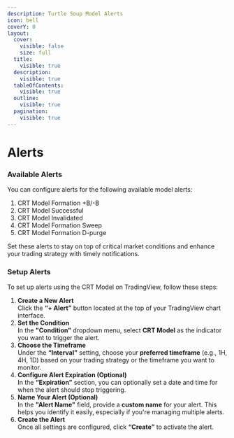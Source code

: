 ```yaml
---
description: Turtle Soup Model Alerts
icon: bell
coverY: 0
layout:
  cover:
    visible: false
    size: full
  title:
    visible: true
  description:
    visible: true
  tableOfContents:
    visible: true
  outline:
    visible: true
  pagination:
    visible: true
---
```


# Alerts

### Available Alerts

You can configure alerts for the following available model alerts:

1. CRT Model Formation +B/-B
2. CRT Model Successful
3. CRT Model Invalidated
4. CRT Model Formation Sweep
5. CRT Model Formation D-purge

Set these alerts to stay on top of critical market conditions and enhance your trading strategy with timely notifications.

### Setup Alerts

To set up alerts using the CRT Model on TradingView, follow these steps:

1. **Create a New Alert**\
   Click the **“+ Alert”** button located at the top of your TradingView chart interface.
2. **Set the Condition**\
   In the **"Condition"** dropdown menu, select **CRT Model** as the indicator you want to trigger the alert.
3. **Choose the Timeframe**\
   Under the **“Interval”** setting, choose your **preferred timeframe** (e.g., 1H, 4H, 1D) based on your trading strategy or the timeframe you want to monitor.
4. **Configure Alert Expiration (Optional)**\
   In the **“Expiration”** section, you can optionally set a date and time for when the alert should stop triggering.
5. **Name Your Alert (Optional)**\
   In the **"Alert Name"** field, provide a **custom name** for your alert. This helps you identify it easily, especially if you're managing multiple alerts.
6. **Create the Alert**\
   Once all settings are configured, click **“Create”** to activate the alert.
